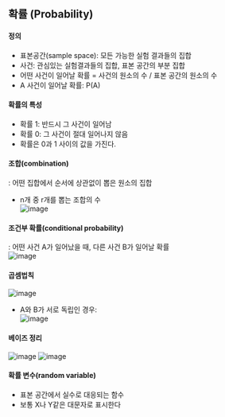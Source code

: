 ## 확률 (Probability)

#### 정의
- 표본공간(sample space): 모든 가능한 실험 결과들의 집합
- 사건: 관심있는 실험결과들의 집합, 표본 공간의 부분 집합
- 어떤 사건이 일어날 확률 = 사건의 원소의 수 / 표본 공간의 원소의 수
- A 사건이 일어날 확률: P(A)

#### 확률의 특성
- 확률 1: 반드시 그 사건이 일어남
- 확률 0: 그 사건이 절대 일어나지 않음
- 확률은 0과 1 사이의 값을 가진다.

#### 조합(combination)
: 어떤 집합에서 순서에 상관없이 뽑은 원소의 집합
- n개 중 r개를 뽑는 조합의 수   
![image](https://user-images.githubusercontent.com/59414764/125580554-2c206009-e0ad-4ce0-8679-76fd0f1a2776.png)

#### 조건부 확률(conditional probability)
: 어떤 사건 A가 일어났을 때, 다른 사건 B가 일어날 확률   
![image](https://user-images.githubusercontent.com/59414764/125590746-206e31b5-2433-430c-85c6-997017fca8f7.png)

#### 곱셈법칙    
![image](https://user-images.githubusercontent.com/59414764/125591039-dffa3c25-8700-4eb1-a6c3-bb5747c2b3f7.png)
- A와 B가 서로 독립인 경우:   
![image](https://user-images.githubusercontent.com/59414764/125591165-3a870422-8e9b-4f5c-942e-768964661e3f.png)

#### 베이즈 정리
![image](https://user-images.githubusercontent.com/59414764/125594917-fa7c9087-df65-45f2-ad05-f94d00b4f834.png)
![image](https://user-images.githubusercontent.com/59414764/125594986-217a7dcb-8886-4bba-a0db-e685d4d7a320.png)

#### 확률 변수(random variable)
- 표본 공간에서 실수로 대응되는 함수
- 보통 X나 Y같은 대문자로 표시한다
